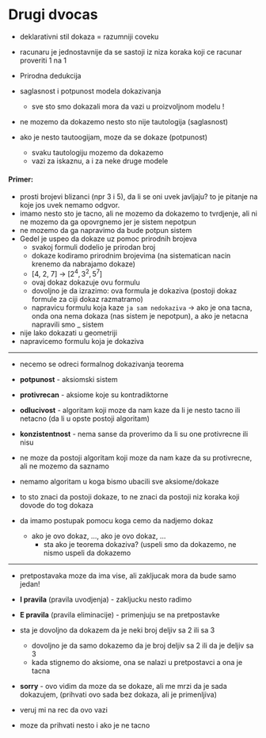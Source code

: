 # Drugi dvocas 

- deklarativni stil dokaza = razumniji coveku
- racunaru je jednostavnije da se sastoji iz niza koraka koji ce racunar proveriti 1 na 1
- Prirodna dedukcija

- saglasnost i potpunost modela dokazivanja
  - sve sto smo dokazali mora da vazi u proizvoljnom modelu !
 
- ne mozemo da dokazemo nesto sto nije tautologija (saglasnost)
- ako je nesto tautoogijam, moze da se dokaze (potpunost)
  - svaku tautologiju mozemo da dokazemo
  - vazi za iskaznu, a i za neke druge modele

 #### Primer: 
-  prosti brojevi blizanci (npr 3 i 5), da li se oni uvek javljaju? to je pitanje na koje jos uvek nemamo odgvor.
  - imamo nesto sto je tacno, ali ne mozemo da dokazemo to tvrdjenje, ali ni ne mozemo da ga opovrgnemo jer je sistem nepotpun
  - ne mozemo da ga napravimo da bude potpun sistem
  - Gedel je uspeo da dokaze uz pomoc prirodnih brojeva
    - svakoj formuli dodelio je prirodan broj
    - dokaze kodiramo prirodnim brojevima (na sistematican nacin krenemo da nabrajamo dokaze)
    - [4, 2, 7] -> $[2^4, 3^2, 5^7]$
    - ovaj dokaz dokazuje ovu formulu
    - dovoljno je da izrazimo: ova formula je dokaziva (postoji dokaz formule za ciji dokaz razmatramo)
    - napravicu formulu koja kaze `ja sam nedokaziva` -> ako je ona tacna, onda ona nema dokaza (nas sistem je nepotpun), a ako je netacna napravili smo _ sistem
  - nije lako dokazati u geometriji
  - napravicemo formulu koja je dokaziva

<hr>

- necemo se odreci formalnog dokazivanja teorema

- **potpunost** - aksiomski sistem
- **protivrecan** - aksiome koje su kontradiktorne
- **odlucivost** - algoritam koji moze da nam kaze da li je nesto tacno ili netacno (da li u opste postoji algoritam)
- **konzistentnost** - nema sanse da proverimo da li su one protivrecne ili nisu
- ne moze da postoji algoritam koji moze da nam kaze da su protivrecne, ali ne mozemo da saznamo
- nemamo algoritam u koga bismo ubacili sve aksiome/dokaze

- to sto znaci da postoji dokaze, to ne znaci da postoji niz koraka koji dovode do tog dokaza
- da imamo postupak pomocu koga cemo da nadjemo dokaz
  - ako je ovo dokaz, ..., ako je ovo dokaz, ...
    - sta ako je teorema dokaziva?    (uspeli smo da dokazemo, ne nismo uspeli da dokazemo

<hr>

- pretpostavaka moze da ima vise, ali zakljucak mora da bude samo jedan!

- **I pravila** (pravila uvodjenja) - zakljucku nesto radimo
- **E pravila** (pravila eliminacije) - primenjuju se na pretpostavke

- sta je dovoljno da dokazem da je neki broj deljiv sa 2 ili sa 3
  - dovoljno je da samo dokazemo da je broj deljiv sa 2 ili da je deljiv sa 3
  -  kada stignemo do aksiome, ona se nalazi u pretpostavci a ona je tacna
 
-  **sorry** - ovo vidim da moze da se dokaze, ali me mrzi da je sada dokazujem, (prihvati ovo sada bez dokaza, ali je primenljiva)
  -  veruj mi na rec da ovo vazi
  -  moze da prihvati nesto i ako je ne tacno
